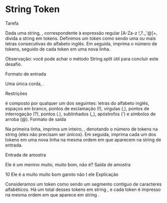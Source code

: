 # String Token
Tarefa

Dada uma string, , correspondente à expressão regular [A-Za-z !,?._'@]+, divida a string em tokens. Definimos um token como sendo uma ou mais letras consecutivas do alfabeto inglês. Em seguida, imprima o número de tokens, seguido de cada token em uma nova linha.

Observação: você pode achar o método String.split útil para concluir este desafio.

Formato de entrada

Uma única corda, .

Restrições

  é composto por qualquer um dos seguintes: letras do alfabeto inglês, espaços em branco, pontos de exclamação (!), vírgulas (,), pontos de interrogação (?), pontos (.), sublinhados (_), apóstrofos (') e símbolos de arroba (@).
Formato de saída

Na primeira linha, imprima um inteiro, , denotando o número de tokens na string (eles não precisam ser únicos). Em seguida, imprima cada um dos tokens em uma nova linha na mesma ordem em que aparecem na string de entrada.

Entrada de amostra

Ele é um menino muito, muito bom, não é?
Saída de amostra

10
Ele
é
a
muito
muito
bom
garoto
não
t
ele
Explicação

Consideramos um token como sendo um segmento contíguo de caracteres alfabéticos. Há um total desses tokens em string , e cada token é impresso na mesma ordem em que aparece em string .
